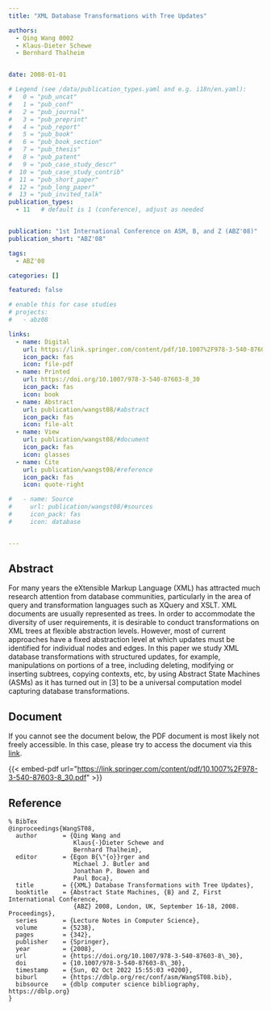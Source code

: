 ```yaml
---
title: "XML Database Transformations with Tree Updates"

authors:
  - Qing Wang 0002
  - Klaus-Dieter Schewe
  - Bernhard Thalheim


date: 2008-01-01

# Legend (see /data/publication_types.yaml and e.g. i18n/en.yaml): 
#   0 = "pub_uncat"
#   1 = "pub_conf"
#   2 = "pub_journal"
#   3 = "pub_preprint"
#   4 = "pub_report"
#   5 = "pub_book"
#   6 = "pub_book_section"
#   7 = "pub_thesis"
#   8 = "pub_patent"
#   9 = "pub_case_study_descr"
#  10 = "pub_case_study_contrib"
#  11 = "pub_short_paper"
#  12 = "pub_long_paper"
#  13 = "pub_invited_talk"
publication_types:
  - 11   # default is 1 (conference), adjust as needed


publication: "1st International Conference on ASM, B, and Z (ABZ'08)"
publication_short: "ABZ'08"

tags:
  - ABZ'08

categories: []

featured: false

# enable this for case studies
# projects:
#   - abz08

links:
  - name: Digital
    url: https://link.springer.com/content/pdf/10.1007%2F978-3-540-87603-8_30.pdf
    icon_pack: fas
    icon: file-pdf
  - name: Printed
    url: https://doi.org/10.1007/978-3-540-87603-8_30
    icon_pack: fas
    icon: book
  - name: Abstract
    url: publication/wangst08/#abstract
    icon_pack: fas
    icon: file-alt
  - name: View
    url: publication/wangst08/#document
    icon_pack: fas
    icon: glasses
  - name: Cite
    url: publication/wangst08/#reference
    icon_pack: fas
    icon: quote-right

#   - name: Source
#     url: publication/wangst08/#sources
#     icon_pack: fas
#     icon: database


---
```


## Abstract

For many years the eXtensible Markup Language (XML) has attracted much research attention from database communities, particularly in the area of query and transformation languages such as XQuery and XSLT. XML documents are usually represented as trees. In order to accommodate the diversity of user requirements, it is desirable to conduct transformations on XML trees at flexible abstraction levels. However, most of current approaches have a fixed abstraction level at which updates must be identified for individual nodes and edges. In this paper we study XML database transformations with structured updates, for example, manipulations on portions of a tree, including deleting, modifying or inserting subtrees, copying contexts, etc, by using Abstract State Machines (ASMs) as it has turned out in [3] to be a universal computation model capturing database transformations.

## Document

If you cannot see the document below, the PDF document is most likely not freely accessible. In this case, please try to access the document via this <a href="https://link.springer.com/content/pdf/10.1007%2F978-3-540-87603-8_30.pdf">link</a>.

{{< embed-pdf url="https://link.springer.com/content/pdf/10.1007%2F978-3-540-87603-8_30.pdf" >}}

## Reference

```
% BibTex
@inproceedings{WangST08,
  author       = {Qing Wang and
                  Klaus{-}Dieter Schewe and
                  Bernhard Thalheim},
  editor       = {Egon B{\"{o}}rger and
                  Michael J. Butler and
                  Jonathan P. Bowen and
                  Paul Boca},
  title        = {{XML} Database Transformations with Tree Updates},
  booktitle    = {Abstract State Machines, {B} and Z, First International Conference,
                  {ABZ} 2008, London, UK, September 16-18, 2008. Proceedings},
  series       = {Lecture Notes in Computer Science},
  volume       = {5238},
  pages        = {342},
  publisher    = {Springer},
  year         = {2008},
  url          = {https://doi.org/10.1007/978-3-540-87603-8\_30},
  doi          = {10.1007/978-3-540-87603-8\_30},
  timestamp    = {Sun, 02 Oct 2022 15:55:03 +0200},
  biburl       = {https://dblp.org/rec/conf/asm/WangST08.bib},
  bibsource    = {dblp computer science bibliography, https://dblp.org}
}


```

<!-- # add information for case study papers (if available)
## Sources

- **Used formal method:**
  [ASM](/method/asm)
- **Resources and tools:**
  Asmeta

For more information, please contact the <a href ="mailto:silvia.bonfanti@unibg.it;arcaini@nii.ac.jp;angelo.gargantini@unibg.it;scandurra@unibg.it;elvinia.riccobene@unimi.it">authors</a>-->

